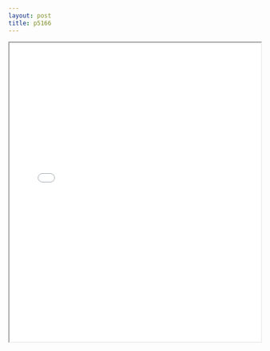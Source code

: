 ```yaml
---
layout: post
title: p5166
---
```


<div class="pdf-container">
<iframe src="/ea/assets/pdfs/p5166.pdf" height="600" width="100%" allowFullScreen="true"></iframe>
</div>

